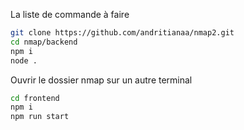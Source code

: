 La liste de commande à faire

``` bash
git clone https://github.com/andritianaa/nmap2.git
cd nmap/backend
npm i
node .
```

Ouvrir le dossier nmap sur un autre terminal
``` bash
cd frontend
npm i
npm run start

```
